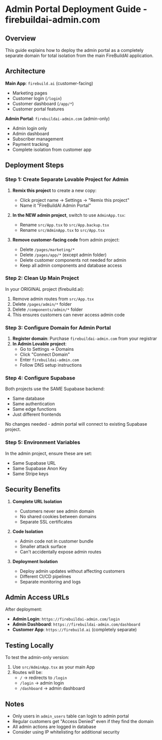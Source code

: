 # Admin Portal Deployment Guide - firebuildai-admin.com

## Overview
This guide explains how to deploy the admin portal as a completely separate domain for total isolation from the main FireBuildAI application.

## Architecture

**Main App**: `firebuild.ai` (customer-facing)
- Marketing pages
- Customer login (`/login`)
- Customer dashboard (`/app/*`)
- Customer portal features

**Admin Portal**: `firebuildai-admin.com` (admin-only)
- Admin login only
- Admin dashboard
- Subscriber management
- Payment tracking
- Complete isolation from customer app

## Deployment Steps

### Step 1: Create Separate Lovable Project for Admin

1. **Remix this project** to create a new copy:
   - Click project name → Settings → "Remix this project"
   - Name it "FireBuildAI Admin Portal"

2. **In the NEW admin project**, switch to use `AdminApp.tsx`:
   - Rename `src/App.tsx` to `src/App.backup.tsx`
   - Rename `src/AdminApp.tsx` to `src/App.tsx`

3. **Remove customer-facing code** from admin project:
   - Delete `/pages/marketing/*`
   - Delete `/pages/app/*` (except admin folder)
   - Delete customer components not needed for admin
   - Keep all admin components and database access

### Step 2: Clean Up Main Project

In your ORIGINAL project (firebuild.ai):
1. Remove admin routes from `src/App.tsx`
2. Delete `/pages/admin/*` folder
3. Delete `/components/admin/*` folder
4. This ensures customers can never access admin code

### Step 3: Configure Domain for Admin Portal

1. **Register domain**: Purchase `firebuildai-admin.com` from your registrar
2. **In Admin Lovable project**:
   - Go to Settings → Domains
   - Click "Connect Domain"
   - Enter `firebuildai-admin.com`
   - Follow DNS setup instructions

### Step 4: Configure Supabase

Both projects use the SAME Supabase backend:
- Same database
- Same authentication
- Same edge functions
- Just different frontends

No changes needed - admin portal will connect to existing Supabase project.

### Step 5: Environment Variables

In the admin project, ensure these are set:
- Same Supabase URL
- Same Supabase Anon Key
- Same Stripe keys

## Security Benefits

1. **Complete URL Isolation**
   - Customers never see admin domain
   - No shared cookies between domains
   - Separate SSL certificates

2. **Code Isolation**
   - Admin code not in customer bundle
   - Smaller attack surface
   - Can't accidentally expose admin routes

3. **Deployment Isolation**
   - Deploy admin updates without affecting customers
   - Different CI/CD pipelines
   - Separate monitoring and logs

## Admin Access URLs

After deployment:
- **Admin Login**: `https://firebuildai-admin.com/login`
- **Admin Dashboard**: `https://firebuildai-admin.com/dashboard`
- **Customer App**: `https://firebuild.ai` (completely separate)

## Testing Locally

To test the admin-only version:
1. Use `src/AdminApp.tsx` as your main App
2. Routes will be:
   - `/` → redirects to `/login`
   - `/login` → admin login
   - `/dashboard` → admin dashboard

## Notes

- Only users in `admin_users` table can login to admin portal
- Regular customers get "Access Denied" even if they find the domain
- All admin actions are logged in database
- Consider using IP whitelisting for additional security